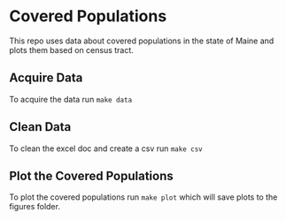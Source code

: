 # Covered Populations
This repo uses data about covered populations in the state of Maine and plots them based on census tract.

## Acquire Data
To acquire the data run `make data`

## Clean Data
To clean the excel doc and create a csv run `make csv`


## Plot the Covered Populations
To plot the covered populations run `make plot` which will save plots to the figures folder. 
